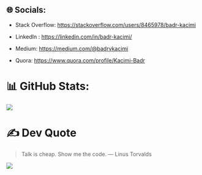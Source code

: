 ## 🌐 Socials:
- Stack Overflow: https://stackoverflow.com/users/8465978/badr-kacimi
- LinkedIn :
  https://linkedin.com/in/badr-kacimi/
    
- Medium: https://medium.com/@badrvkacimi
  
- Quora: https://www.quora.com/profile/Kacimi-Badr

# 📊 GitHub Stats:
![](https://github-readme-streak-stats.herokuapp.com/?user=badrkacimi&theme=swift&hide_border=true)

# ✍️ Dev Quote
> Talk is cheap. Show me the code. ― Linus Torvalds

[![](https://visitcount.itsvg.in/api?id=badrkacimi&icon=0&color=9)](https://visitcount.itsvg.in)
